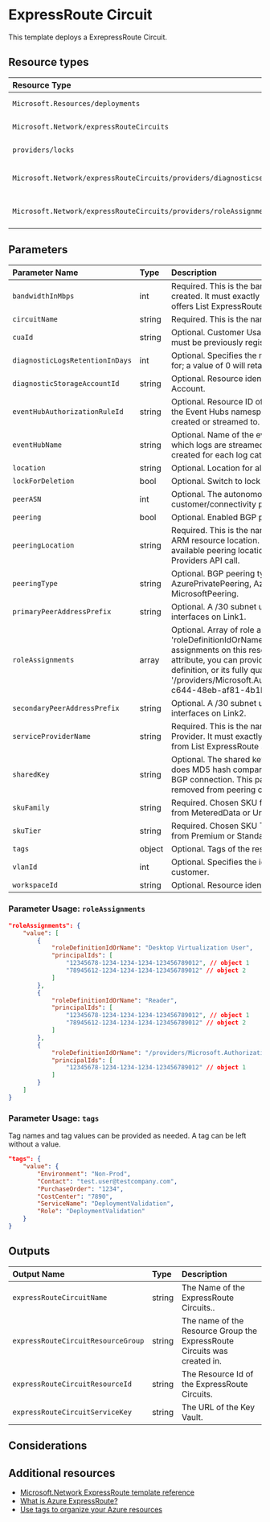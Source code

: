# ExpressRoute Circuit

This template deploys a ExrepressRoute Circuit.


## Resource types

|Resource Type|ApiVersion|
|:--|:--|
|`Microsoft.Resources/deployments`|2018-02-01|
|`Microsoft.Network/expressRouteCircuits`|2020-08-01|
|`providers/locks`|2016-09-01|
|`Microsoft.Network/expressRouteCircuits/providers/diagnosticsettings`|2017-05-01-preview|
|`Microsoft.Network/expressRouteCircuits/providers/roleAssignments`|2018-09-01-preview|

## Parameters

| Parameter Name | Type | Description | DefaultValue | Possible values |
| :-- | :-- | :-- | :-- | :-- |
| `bandwidthInMbps` | int | Required. This is the bandwidth in Mbps of the circuit being created. It must exactly match one of the available bandwidth offers List ExpressRoute Service Providers API call. |  |  |
| `circuitName` | string | Required. This is the name of the ExpressRoute circuit |  |  |
| `cuaId` | string | Optional. Customer Usage Attribution id (GUID). This GUID must be previously registered |  |  |
| `diagnosticLogsRetentionInDays` | int | Optional. Specifies the number of days that logs will be kept for; a value of 0 will retain data indefinitely. | 365 |  |
| `diagnosticStorageAccountId` | string | Optional. Resource identifier of the Diagnostic Storage Account. |  |  |
| `eventHubAuthorizationRuleId` | string | Optional. Resource ID of the event hub authorization rule for the Event Hubs namespace in which the event hub should be created or streamed to. |  |  |
| `eventHubName` | string | Optional. Name of the event hub within the namespace to which logs are streamed. Without this, an event hub is created for each log category. |  |  |
| `location` | string | Optional. Location for all resources. | [resourceGroup().location] |  |
| `lockForDeletion` | bool | Optional. Switch to lock ExpressRoute Circuit from deletion. | False |  |
| `peerASN` | int | Optional. The autonomous system number of the customer/connectivity provider. | 0 |  |
| `peering` | bool | Optional. Enabled BGP peering type for the Circuit. | False | System.Object[] |
| `peeringLocation` | string | Required. This is the name of the peering location and not the ARM resource location. It must exactly match one of the available peering locations from List ExpressRoute Service Providers API call. |  |  |
| `peeringType` | string | Optional. BGP peering type for the Circuit. Choose from AzurePrivatePeering, AzurePublicPeering or MicrosoftPeering. | AzurePrivatePeering | System.Object[] |
| `primaryPeerAddressPrefix` | string | Optional. A /30 subnet used to configure IP addresses for interfaces on Link1. |  |  |
| `roleAssignments` | array | Optional. Array of role assignment objects that contain the 'roleDefinitionIdOrName' and 'principalId' to define RBAC role assignments on this resource. In the roleDefinitionIdOrName attribute, you can provide either the display name of the role definition, or its fully qualified ID in the following format: '/providers/Microsoft.Authorization/roleDefinitions/c2f4ef07-c644-48eb-af81-4b1b4947fb11' | System.Object[] |  |
| `secondaryPeerAddressPrefix` | string | Optional. A /30 subnet used to configure IP addresses for interfaces on Link2. |  |  |
| `serviceProviderName` | string | Required. This is the name of the ExpressRoute Service Provider. It must exactly match one of the Service Providers from List ExpressRoute Service Providers API call. |  |  |
| `sharedKey` | string | Optional. The shared key for peering configuration. Router does MD5 hash comparison to validate the packets sent by BGP connection. This parameter is optional and can be removed from peering configuration if not required. |  |  |
| `skuFamily` | string | Required. Chosen SKU family of ExpressRoute circuit. Choose from MeteredData or UnlimitedData SKU families. | MeteredData | System.Object[] |
| `skuTier` | string | Required. Chosen SKU Tier of ExpressRoute circuit. Choose from Premium or Standard SKU tiers. | Standard | System.Object[] |
| `tags` | object | Optional. Tags of the resource. |  |  |
| `vlanId` | int | Optional. Specifies the identifier that is used to identify the customer. | 0 |  |
| `workspaceId` | string | Optional. Resource identifier of Log Analytics. |  |  |

### Parameter Usage: `roleAssignments`

```json
"roleAssignments": {
    "value": [
        {
            "roleDefinitionIdOrName": "Desktop Virtualization User",
            "principalIds": [
                "12345678-1234-1234-1234-123456789012", // object 1
                "78945612-1234-1234-1234-123456789012" // object 2
            ]
        },
        {
            "roleDefinitionIdOrName": "Reader",
            "principalIds": [
                "12345678-1234-1234-1234-123456789012", // object 1
                "78945612-1234-1234-1234-123456789012" // object 2
            ]
        },
        {
            "roleDefinitionIdOrName": "/providers/Microsoft.Authorization/roleDefinitions/c2f4ef07-c644-48eb-af81-4b1b4947fb11",
            "principalIds": [
                "12345678-1234-1234-1234-123456789012" // object 1
            ]
        }
    ]
}
```

### Parameter Usage: `tags`

Tag names and tag values can be provided as needed. A tag can be left without a value.

```json
"tags": {
    "value": {
        "Environment": "Non-Prod",
        "Contact": "test.user@testcompany.com",
        "PurchaseOrder": "1234",
        "CostCenter": "7890",
        "ServiceName": "DeploymentValidation",
        "Role": "DeploymentValidation"
    }
}
```

## Outputs

| Output Name | Type | Description |
| :-- | :-- | :-- |
| `expressRouteCircuitName` | string | The Name of the ExpressRoute Circuits.. |
| `expressRouteCircuitResourceGroup` | string | The name of the Resource Group the ExpressRoute Circuits was created in. |        
| `expressRouteCircuitResourceId` | string | The Resource Id of the ExpressRoute Circuits. |
| `expressRouteCircuitServiceKey` | string | The URL of the Key Vault. |

## Considerations

## Additional resources

- [Microsoft.Network ExpressRoute template reference](https://docs.microsoft.com/en-us/azure/templates/microsoft.network/2019-09-01/expressroutecircuits)
- [What is Azure ExpressRoute?](https://docs.microsoft.com/de-de/azure/expressroute/)
- [Use tags to organize your Azure resources](https://docs.microsoft.com/en-us/azure/azure-resource-manager/resource-group-using-tags)
